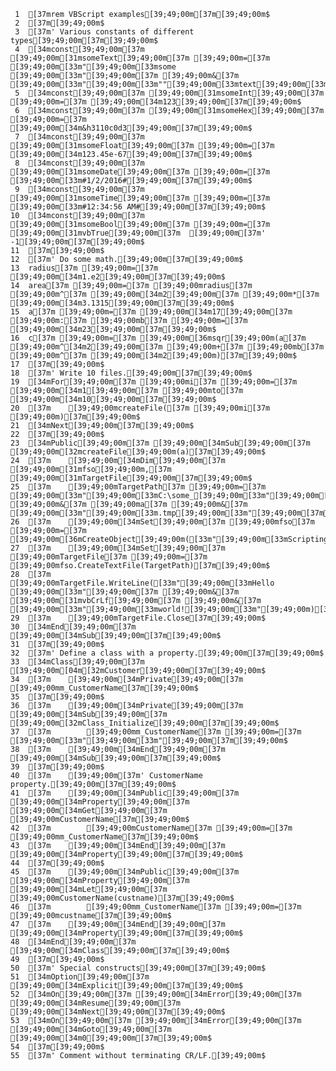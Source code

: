      1	[37mrem VBScript examples[39;49;00m[37m[39;49;00m$
     2	[37m[39;49;00m$
     3	[37m' Various constants of different types[39;49;00m[37m[39;49;00m$
     4	[34mconst[39;49;00m[37m [39;49;00m[31msomeText[39;49;00m[37m [39;49;00m=[37m [39;49;00m[33m"[39;49;00m[33msome [39;49;00m[33m"[39;49;00m[37m [39;49;00m&[37m [39;49;00m[33m"[39;49;00m[33m""[39;49;00m[33mtext[39;49;00m[33m""[39;49;00m[33m"[39;49;00m[37m[39;49;00m$
     5	[34mconst[39;49;00m[37m [39;49;00m[31msomeInt[39;49;00m[37m [39;49;00m=[37m [39;49;00m[34m123[39;49;00m[37m[39;49;00m$
     6	[34mconst[39;49;00m[37m [39;49;00m[31msomeHex[39;49;00m[37m [39;49;00m=[37m [39;49;00m[34m&h3110c0d3[39;49;00m[37m[39;49;00m$
     7	[34mconst[39;49;00m[37m [39;49;00m[31msomeFloat[39;49;00m[37m [39;49;00m=[37m [39;49;00m[34m123.45e-67[39;49;00m[37m[39;49;00m$
     8	[34mconst[39;49;00m[37m [39;49;00m[31msomeDate[39;49;00m[37m [39;49;00m=[37m [39;49;00m[33m#1/2/2016#[39;49;00m[37m[39;49;00m$
     9	[34mconst[39;49;00m[37m [39;49;00m[31msomeTime[39;49;00m[37m [39;49;00m=[37m [39;49;00m[33m#12:34:56 AM#[39;49;00m[37m[39;49;00m$
    10	[34mconst[39;49;00m[37m [39;49;00m[31msomeBool[39;49;00m[37m [39;49;00m=[37m [39;49;00m[31mvbTrue[39;49;00m[37m  [39;49;00m[37m' -1[39;49;00m[37m[39;49;00m$
    11	[37m[39;49;00m$
    12	[37m' Do some math.[39;49;00m[37m[39;49;00m$
    13	radius[37m [39;49;00m=[37m [39;49;00m[34m1.e2[39;49;00m[37m[39;49;00m$
    14	area[37m [39;49;00m=[37m [39;49;00mradius[37m [39;49;00m^[37m [39;49;00m[34m2[39;49;00m[37m [39;49;00m*[37m [39;49;00m[34m3.1315[39;49;00m[37m[39;49;00m$
    15	a[37m [39;49;00m=[37m [39;49;00m[34m17[39;49;00m[37m [39;49;00m:[37m [39;49;00mb[37m [39;49;00m=[37m [39;49;00m[34m23[39;49;00m[37m[39;49;00m$
    16	c[37m [39;49;00m=[37m [39;49;00m[36msqr[39;49;00m(a[37m [39;49;00m^[34m2[39;49;00m[37m [39;49;00m+[37m [39;49;00mb[37m [39;49;00m^[37m [39;49;00m[34m2[39;49;00m)[37m[39;49;00m$
    17	[37m[39;49;00m$
    18	[37m' Write 10 files.[39;49;00m[37m[39;49;00m$
    19	[34mFor[39;49;00m[37m [39;49;00mi[37m [39;49;00m=[37m [39;49;00m[34m1[39;49;00m[37m [39;49;00mto[37m [39;49;00m[34m10[39;49;00m[37m[39;49;00m$
    20	[37m    [39;49;00mcreateFile([37m [39;49;00mi[37m [39;49;00m)[37m[39;49;00m$
    21	[34mNext[39;49;00m[37m[39;49;00m$
    22	[37m[39;49;00m$
    23	[34mPublic[39;49;00m[37m [39;49;00m[34mSub[39;49;00m[37m [39;49;00m[32mcreateFile[39;49;00m(a)[37m[39;49;00m$
    24	[37m    [39;49;00m[34mDim[39;49;00m[37m [39;49;00m[31mfso[39;49;00m,[37m [39;49;00m[31mTargetFile[39;49;00m[37m[39;49;00m$
    25	[37m    [39;49;00mTargetPath[37m [39;49;00m=[37m [39;49;00m[33m"[39;49;00m[33mC:\some_[39;49;00m[33m"[39;49;00m[37m [39;49;00m&[37m [39;49;00ma[37m [39;49;00m&[37m [39;49;00m[33m"[39;49;00m[33m.tmp[39;49;00m[33m"[39;49;00m[37m[39;49;00m$
    26	[37m    [39;49;00m[34mSet[39;49;00m[37m [39;49;00mfso[37m [39;49;00m=[37m [39;49;00m[36mCreateObject[39;49;00m([33m"[39;49;00m[33mScripting.FileSystemObject[39;49;00m[33m"[39;49;00m)[37m[39;49;00m$
    27	[37m    [39;49;00m[34mSet[39;49;00m[37m [39;49;00mTargetFile[37m [39;49;00m=[37m [39;49;00mfso.CreateTextFile(TargetPath)[37m[39;49;00m$
    28	[37m    [39;49;00mTargetFile.WriteLine([33m"[39;49;00m[33mHello [39;49;00m[33m"[39;49;00m[37m [39;49;00m&[37m [39;49;00m[31mvbCrLf[39;49;00m[37m [39;49;00m&[37m [39;49;00m[33m"[39;49;00m[33mworld![39;49;00m[33m"[39;49;00m)[37m[39;49;00m$
    29	[37m    [39;49;00mTargetFile.Close[37m[39;49;00m$
    30	[34mEnd[39;49;00m[37m [39;49;00m[34mSub[39;49;00m[37m[39;49;00m$
    31	[37m[39;49;00m$
    32	[37m' Define a class with a property.[39;49;00m[37m[39;49;00m$
    33	[34mClass[39;49;00m[37m [39;49;00m[04m[32mCustomer[39;49;00m[37m[39;49;00m$
    34	[37m    [39;49;00m[34mPrivate[39;49;00m[37m [39;49;00mm_CustomerName[37m[39;49;00m$
    35	[37m[39;49;00m$
    36	[37m    [39;49;00m[34mPrivate[39;49;00m[37m [39;49;00m[34mSub[39;49;00m[37m [39;49;00m[32mClass_Initialize[39;49;00m[37m[39;49;00m$
    37	[37m        [39;49;00mm_CustomerName[37m [39;49;00m=[37m [39;49;00m[33m"[39;49;00m[33m"[39;49;00m[37m[39;49;00m$
    38	[37m    [39;49;00m[34mEnd[39;49;00m[37m [39;49;00m[34mSub[39;49;00m[37m[39;49;00m$
    39	[37m[39;49;00m$
    40	[37m    [39;49;00m[37m' CustomerName property.[39;49;00m[37m[39;49;00m$
    41	[37m    [39;49;00m[34mPublic[39;49;00m[37m [39;49;00m[34mProperty[39;49;00m[37m [39;49;00m[34mGet[39;49;00m[37m [39;49;00mCustomerName[37m[39;49;00m$
    42	[37m        [39;49;00mCustomerName[37m [39;49;00m=[37m [39;49;00mm_CustomerName[37m[39;49;00m$
    43	[37m    [39;49;00m[34mEnd[39;49;00m[37m [39;49;00m[34mProperty[39;49;00m[37m[39;49;00m$
    44	[37m[39;49;00m$
    45	[37m    [39;49;00m[34mPublic[39;49;00m[37m [39;49;00m[34mProperty[39;49;00m[37m [39;49;00m[34mLet[39;49;00m[37m [39;49;00mCustomerName(custname)[37m[39;49;00m$
    46	[37m        [39;49;00mm_CustomerName[37m [39;49;00m=[37m [39;49;00mcustname[37m[39;49;00m$
    47	[37m    [39;49;00m[34mEnd[39;49;00m[37m [39;49;00m[34mProperty[39;49;00m[37m[39;49;00m$
    48	[34mEnd[39;49;00m[37m [39;49;00m[34mClass[39;49;00m[37m[39;49;00m$
    49	[37m[39;49;00m$
    50	[37m' Special constructs[39;49;00m[37m[39;49;00m$
    51	[34mOption[39;49;00m[37m [39;49;00m[34mExplicit[39;49;00m[37m[39;49;00m$
    52	[34mOn[39;49;00m[37m [39;49;00m[34mError[39;49;00m[37m [39;49;00m[34mResume[39;49;00m[37m [39;49;00m[34mNext[39;49;00m[37m[39;49;00m$
    53	[34mOn[39;49;00m[37m [39;49;00m[34mError[39;49;00m[37m [39;49;00m[34mGoto[39;49;00m[37m [39;49;00m[34m0[39;49;00m[37m[39;49;00m$
    54	[37m[39;49;00m$
    55	[37m' Comment without terminating CR/LF.[39;49;00m$
